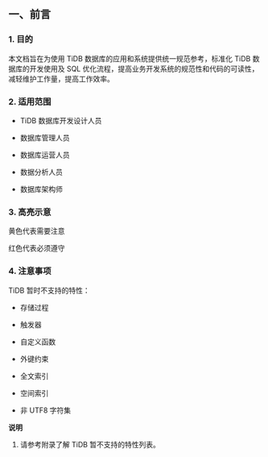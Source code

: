 ## 一、前言

### 1. 目的

本文档旨在为使用 TiDB 数据库的应用和系统提供统一规范参考，标准化 TiDB
数据库的开发使用及 SQL 优化流程，提高业务开发系统的规范性和代码的可读性，减轻维护工作量，提高工作效率。

### 2. 适用范围

-   TiDB 数据库开发设计人员

-   数据库管理人员

-   数据库运营人员

-   数据分析人员

-   数据库架构师

### 3. 高亮示意

黄色代表需要注意

红色代表必须遵守

### 4. 注意事项

TiDB 暂时不支持的特性：

-   存储过程

-   触发器

-   自定义函数

-   外键约束

-   全文索引

-   空间索引

-   非 UTF8 字符集

**说明**

1.  请参考附录了解 TiDB 暂不支持的特性列表。
